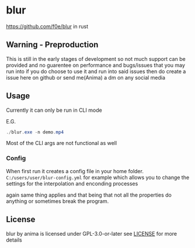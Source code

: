 # blur

https://github.com/f0e/blur in rust

## Warning - Preproduction

This is still in the early stages of development so not much support can be provided and no guarentee on performance and bugs/issues that you may run into
if you do choose to use it and run into said issues then do create a issue here on github or send me(Anima) a dm on any social media

## Usage

Currently it can only be run in CLI mode 

E.G.
```powershell
./blur.exe -n demo.mp4
```

Most of the CLI args are not functional as well

### Config

When first run it creates a config file in your home folder. `C:/users/user/blur-config.yml` for example which allows you to change the settings for the interpolation and enconding processes

again same thing applies and that being that not all the properties do anything or sometimes break the program.

## License

blur by anima is licensed under GPL-3.0-or-later see [LICENSE](LICENSE) for more details

